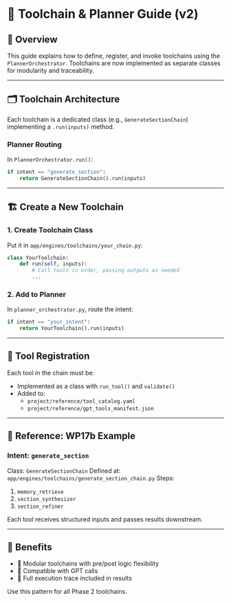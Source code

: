 # 🧰 Toolchain & Planner Guide (v2)

## 🧠 Overview
This guide explains how to define, register, and invoke toolchains using the `PlannerOrchestrator`. Toolchains are now implemented as separate classes for modularity and traceability.

---

## 🗂️ Toolchain Architecture
Each toolchain is a dedicated class (e.g., `GenerateSectionChain`) implementing a `.run(inputs)` method.

### Planner Routing
In `PlannerOrchestrator.run()`:
```python
if intent == "generate_section":
    return GenerateSectionChain().run(inputs)
```

---

## 🏗️ Create a New Toolchain

### 1. Create Toolchain Class
Put it in `app/engines/toolchains/your_chain.py`:
```python
class YourToolchain:
    def run(self, inputs):
        # Call tools in order, passing outputs as needed
        ...
```

### 2. Add to Planner
In `planner_orchestrator.py`, route the intent:
```python
if intent == "your_intent":
    return YourToolchain().run(inputs)
```

---

## 🧪 Tool Registration
Each tool in the chain must be:
- Implemented as a class with `run_tool()` and `validate()`
- Added to:
  - `project/reference/tool_catalog.yaml`
  - `project/reference/gpt_tools_manifest.json`

---

## 📘 Reference: WP17b Example
### Intent: `generate_section`
Class: `GenerateSectionChain`
Defined at: `app/engines/toolchains/generate_section_chain.py`
Steps:
1. `memory_retrieve`
2. `section_synthesizer`
3. `section_refiner`

Each tool receives structured inputs and passes results downstream.

---

## 🎯 Benefits
- 🔁 Modular toolchains with pre/post logic flexibility
- 🤖 Compatible with GPT calls
- 📜 Full execution trace included in results

Use this pattern for all Phase 2 toolchains.